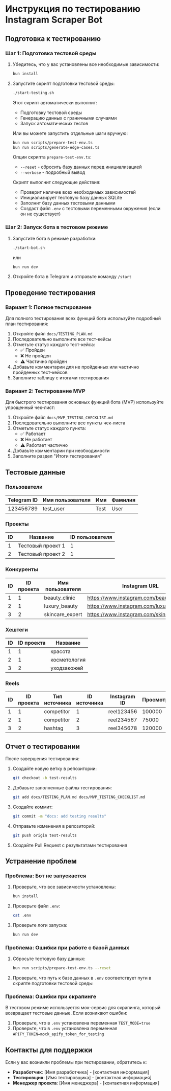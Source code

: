 # Инструкция по тестированию Instagram Scraper Bot

## Подготовка к тестированию

### Шаг 1: Подготовка тестовой среды

1. Убедитесь, что у вас установлены все необходимые зависимости:

   ```bash
   bun install
   ```

2. Запустите скрипт подготовки тестовой среды:

   ```bash
   ./start-testing.sh
   ```

   Этот скрипт автоматически выполнит:
   - Подготовку тестовой среды
   - Генерацию данных с граничными случаями
   - Запуск автоматических тестов

   Или вы можете запустить отдельные шаги вручную:

   ```bash
   bun run scripts/prepare-test-env.ts
   bun run scripts/generate-edge-cases.ts
   ```

   Опции скрипта `prepare-test-env.ts`:
   - `--reset` - сбросить базу данных перед инициализацией
   - `--verbose` - подробный вывод

   Скрипт выполнит следующие действия:
   - Проверит наличие всех необходимых зависимостей
   - Инициализирует тестовую базу данных SQLite
   - Заполнит базу данных тестовыми данными
   - Создаст файл `.env` с тестовыми переменными окружения (если он не существует)

### Шаг 2: Запуск бота в тестовом режиме

1. Запустите бота в режиме разработки:

   ```bash
   ./start-bot.sh
   ```

   или

   ```bash
   bun run dev
   ```

2. Откройте бота в Telegram и отправьте команду `/start`

## Проведение тестирования

### Вариант 1: Полное тестирование

Для полного тестирования всех функций бота используйте подробный план тестирования:

1. Откройте файл `docs/TESTING_PLAN.md`
2. Последовательно выполните все тест-кейсы
3. Отметьте статус каждого тест-кейса:
   - ✅ Пройден
   - ❌ Не пройден
   - ⚠️ Частично пройден
4. Добавьте комментарии для не пройденных или частично пройденных тест-кейсов
5. Заполните таблицу с итогами тестирования

### Вариант 2: Тестирование MVP

Для быстрого тестирования основных функций бота (MVP) используйте упрощенный чек-лист:

1. Откройте файл `docs/MVP_TESTING_CHECKLIST.md`
2. Последовательно выполните все пункты чек-листа
3. Отметьте статус каждого пункта:
   - ✅ Работает
   - ❌ Не работает
   - ⚠️ Работает частично
4. Добавьте комментарии при необходимости
5. Заполните раздел "Итоги тестирования"

## Тестовые данные

### Пользователи

| Telegram ID | Имя пользователя | Имя  | Фамилия |
| ----------- | ---------------- | ---- | ------- |
| 123456789   | test_user        | Test | User    |

### Проекты

| ID  | Название          | ID пользователя |
| --- | ----------------- | --------------- |
| 1   | Тестовый проект 1 | 1               |
| 2   | Тестовый проект 2 | 1               |

### Конкуренты

| ID  | ID проекта | Имя пользователя | Instagram URL                             |
| --- | ---------- | ---------------- | ----------------------------------------- |
| 1   | 1          | beauty_clinic    | https://www.instagram.com/beauty_clinic   |
| 2   | 1          | luxury_beauty    | https://www.instagram.com/luxury_beauty   |
| 3   | 2          | skincare_expert  | https://www.instagram.com/skincare_expert |

### Хештеги

| ID  | ID проекта | Название     |
| --- | ---------- | ------------ |
| 1   | 1          | красота      |
| 2   | 1          | косметология |
| 3   | 2          | уходзакожей  |

### Reels

| ID  | ID проекта | Тип источника | ID источника | Instagram ID | Просмотры | Лайки | Комментарии |
| --- | ---------- | ------------- | ------------ | ------------ | --------- | ----- | ----------- |
| 1   | 1          | competitor    | 1            | reel123456   | 100000    | 5000  | 200         |
| 2   | 1          | competitor    | 2            | reel234567   | 75000     | 3000  | 150         |
| 3   | 2          | hashtag       | 3            | reel345678   | 120000    | 6000  | 300         |

## Отчет о тестировании

После завершения тестирования:

1. Создайте новую ветку в репозитории:

   ```bash
   git checkout -b test-results
   ```

2. Добавьте заполненные файлы тестирования:

   ```bash
   git add docs/TESTING_PLAN.md docs/MVP_TESTING_CHECKLIST.md
   ```

3. Создайте коммит:

   ```bash
   git commit -m "docs: add testing results"
   ```

4. Отправьте изменения в репозиторий:

   ```bash
   git push origin test-results
   ```

5. Создайте Pull Request с результатами тестирования

## Устранение проблем

### Проблема: Бот не запускается

1. Проверьте, что все зависимости установлены:

   ```bash
   bun install
   ```

2. Проверьте файл `.env`:

   ```bash
   cat .env
   ```

3. Проверьте логи запуска:
   ```bash
   bun run dev
   ```

### Проблема: Ошибки при работе с базой данных

1. Сбросьте тестовую базу данных:

   ```bash
   bun run scripts/prepare-test-env.ts --reset
   ```

2. Проверьте, что путь к базе данных в `.env` соответствует пути в скрипте подготовки тестовой среды

### Проблема: Ошибки при скрапинге

В тестовом режиме используется мок-сервис для скрапинга, который возвращает тестовые данные. Если возникают ошибки:

1. Проверьте, что в `.env` установлена переменная `TEST_MODE=true`
2. Проверьте, что в `.env` установлена переменная `APIFY_TOKEN=mock_apify_token_for_testing`

## Контакты для поддержки

Если у вас возникли проблемы при тестировании, обратитесь к:

- **Разработчик**: [Имя разработчика] - [контактная информация]
- **Тестировщик**: [Имя тестировщика] - [контактная информация]
- **Менеджер проекта**: [Имя менеджера] - [контактная информация]
